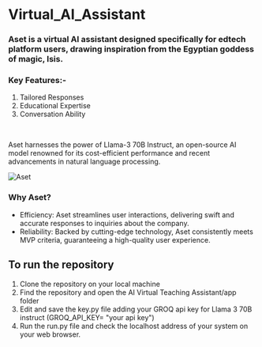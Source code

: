 # Virtual_AI_Assistant
### Aset is a virtual AI assistant designed specifically for edtech platform users, drawing inspiration from the Egyptian goddess of magic, Isis.​

### <p>Key Features:-​</p>

1. Tailored Responses​
2. Educational Expertise​
3. Conversation Ability​

​<p>Aset harnesses the power of Llama-3 70B Instruct, an open-source AI model renowned for its cost-efficient performance and recent advancements in natural language processing.​</p>

![Aset](https://github.com/Srijan0519/Virtual_AI_Assistant/assets/69349663/01650b70-93e4-4724-8d93-0ad872993e65)

### Why Aset?​

- Efficiency: Aset streamlines user interactions, delivering swift and accurate responses to inquiries about the company.​
- Reliability: Backed by cutting-edge technology, Aset consistently meets MVP criteria, guaranteeing a high-quality user experience.

## To run the repository
1. Clone the repository on your local machine
2. Find the repository and open the AI Virtual Teaching Assistant/app folder
3. Edit and save the key.py file adding your GROQ api key for Llama 3 70B instruct (GROQ_API_KEY= "your api key")
4. Run the run.py file and check the localhost address of your system on your web browser.


